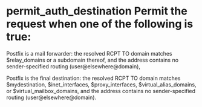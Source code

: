 # permit_auth_destination Permit the request when one of the following is true:



 Postfix is a mail forwarder: the resolved RCPT TO domain matches
$relay_domains or a subdomain thereof, and the address contains no
sender-specified routing (user@elsewhere@domain),

 Postfix is the final destination: the resolved RCPT TO domain
matches $mydestination, $inet_interfaces, $proxy_interfaces,
$virtual_alias_domains, or $virtual_mailbox_domains, and the address
contains no sender-specified routing (user@elsewhere@domain).

